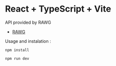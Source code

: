 # React + TypeScript + Vite

API provided by RAWG

-   [RAWG](https://api.rawg.io/docs/)

Usage and instalation :

```
npm install

npm run dev
```
